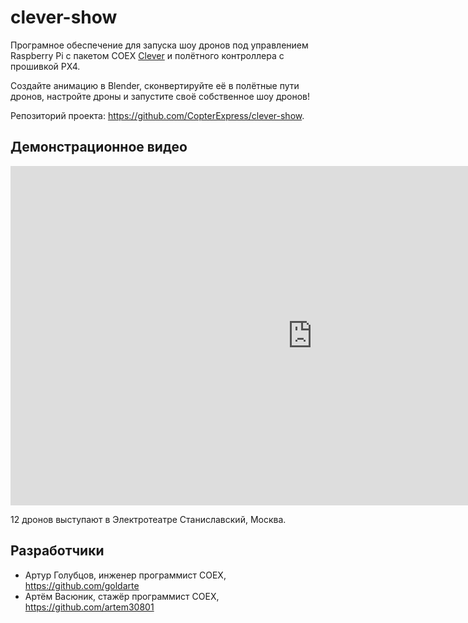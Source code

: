 # clever-show

Програмное обеспечение для запуска шоу дронов под управлением Raspberry Pi с пакетом COEX [Clever](https://github.com/CopterExpress/clever) и полётного контроллера с прошивкой PX4.

Создайте анимацию в Blender, сконвертируйте её в полётные пути дронов, настройте дроны и запустите своё собственное шоу дронов!

Репозиторий проекта: https://github.com/CopterExpress/clever-show.

## Демонстрационное видео

<iframe width="966" height="543" src="https://www.youtube.com/embed/HdHbZFz7nR0" frameborder="0" allow="accelerometer; autoplay; encrypted-media; gyroscope; picture-in-picture" allowfullscreen></iframe>

12 дронов выступают в Электротеатре Станиславский, Москва.

## Разработчики

* Артур Голубцов, инженер программист COEX, https://github.com/goldarte
* Артём Васюник, стажёр программист COEX, https://github.com/artem30801
